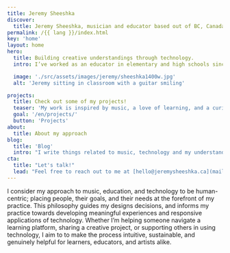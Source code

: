 ```yaml
---
title: Jeremy Sheeshka
discover:
  title: Jeremy Sheeshka, musician and educator based out of BC, Canada
permalink: /{{ lang }}/index.html
key: 'home'
layout: home
hero:
  title: Building creative understandings through technology.
  intro: I’ve worked as an educator in elementary and high schools since 2016. As a musician and lifelong learner, I bring a creative approach to technology. Whether teaching guitar or building digital tools, I focus on clarity and structure. I design user-friendly websites and interactive experiences that prioritize performance, accessibility, and simplicity for individuals, educators, artists, and organizations.

  image: './src/assets/images/jeremy/sheeshka1400w.jpg'
  alt: 'Jeremy sitting in classroom with a guitar smiling'

projects:
  title: Check out some of my projects!
  teaser: 'My work is inspired by music, a love of learning, and a curiosity for how technology can support creative expression, education, and meaningful experiences.'
  goal: '/en/projects/'
  button: 'Projects'
about:
  title: About my approach 
blog:
  title: 'Blog'
  intro: "I write things related to music, technology and my understanding of things I have learned and want to share."
cta:
  title: "Let's talk!"
  lead: "Feel free to reach out to me at [hello@jeremysheeshka.ca](mailto:hello@jeremysheeshka.ca) whether you have a project in mind, an opportunity to share, or just want to connect. I'm always happy to chat."
---
```


I consider my approach to music, education, and technology to be human-centric; placing people, their goals, and their needs at the forefront of my practice. This philosophy guides my designs decisions, and informs my practice towards developing meaningful experiences and responsive applications of technology. Whether I’m helping someone navigate a learning platform, sharing a creative project, or supporting others in using technology, I aim to to make the process intuitive, sustainable, and genuinely helpful for learners, educators, and artists alike.